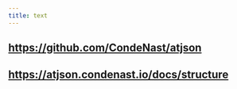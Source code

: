 ```yaml
---
title: text
---
```


## https://github.com/CondeNast/atjson
## https://atjson.condenast.io/docs/structure
##

